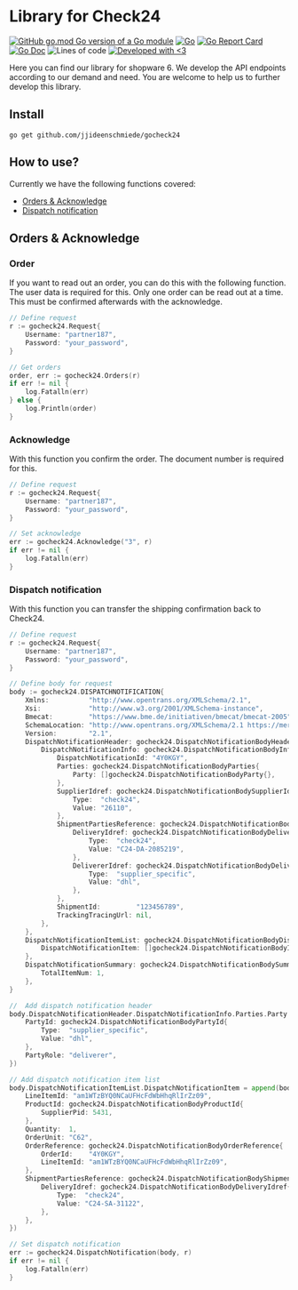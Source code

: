 # Library for Check24

[![GitHub go.mod Go version of a Go module](https://img.shields.io/github/go-mod/go-version/jjideenschmiede/gocheck24.svg)](https://golang.org/) [![Go](https://github.com/jjideenschmiede/gocheck24/actions/workflows/go.yml/badge.svg)](https://github.com/jjideenschmiede/gocheck24/actions/workflows/go.yml) [![Go Report Card](https://goreportcard.com/badge/github.com/jjideenschmiede/gocheck24)](https://goreportcard.com/report/github.com/jjideenschmiede/gocheck24) [![Go Doc](https://godoc.org/github.com/jjideenschmiede/gocheck24?status.svg)](https://pkg.go.dev/github.com/jjideenschmiede/gocheck24) ![Lines of code](https://img.shields.io/tokei/lines/github/jjideenschmiede/gocheck24) [![Developed with <3](https://img.shields.io/badge/Developed%20with-%3C3-19ABFF)](https://jj-dev.de/)

Here you can find our library for shopware 6. We develop the API endpoints according to our demand and need. You are welcome to help us to further develop this library.
## Install

```console
go get github.com/jjideenschmiede/gocheck24
```

## How to use?

Currently we have the following functions covered:

- [Orders & Acknowledge](https://github.com/jjideenschmiede/gocheck24#orders-acknowledge)
- [Dispatch notification](https://github.com/jjideenschmiede/gocheck24#dispatch-notification)

## Orders & Acknowledge

### Order

If you want to read out an order, you can do this with the following function. The user data is required for this. Only one order can be read out at a time. This must be confirmed afterwards with the acknowledge.

```go
// Define request
r := gocheck24.Request{
    Username: "partner187",
    Password: "your_password",
}

// Get orders
order, err := gocheck24.Orders(r)
if err != nil {
    log.Fatalln(err)
} else {
    log.Println(order)
}
```

### Acknowledge

With this function you confirm the order. The document number is required for this.

```go
// Define request
r := gocheck24.Request{
    Username: "partner187",
    Password: "your_password",
}

// Set acknowledge
err := gocheck24.Acknowledge("3", r)
if err != nil {
    log.Fatalln(err)
}
```

### Dispatch notification

With this function you can transfer the shipping confirmation back to Check24.

```go
// Define request
r := gocheck24.Request{
    Username: "partner187",
    Password: "your_password",
}

// Define body for request
body := gocheck24.DISPATCHNOTIFICATION{
    Xmlns:          "http://www.opentrans.org/XMLSchema/2.1",
    Xsi:            "http://www.w3.org/2001/XMLSchema-instance",
    Bmecat:         "https://www.bme.de/initiativen/bmecat/bmecat-2005",
    SchemaLocation: "http://www.opentrans.org/XMLSchema/2.1 https://merchantcenter.check24.de/sdk/opentrans/schema-definitions/opentrans_2_1.xsd https://www.bme.de/initiativen/bmecat/bmecat-2005 https://merchantcenter.check24.de/sdk/opentrans/schema-definitions/bmecat_2005.xsd http://www.w3.org/2005/05/xmlmime https://merchantcenter.check24.de/sdk/opentrans/schema-definitions/xmlmime.xsd http://www.w3.org/2000/09/xmldsig# https://merchantcenter.check24.de/sdk/opentrans/schema-definitions/xmldsig-core-schema.xsd",
    Version:        "2.1",
    DispatchNotificationHeader: gocheck24.DispatchNotificationBodyHeader{
        DispatchNotificationInfo: gocheck24.DispatchNotificationBodyInfo{
            DispatchNotificationId: "4Y0KGY",
            Parties: gocheck24.DispatchNotificationBodyParties{
                Party: []gocheck24.DispatchNotificationBodyParty{},
            },
            SupplierIdref: gocheck24.DispatchNotificationBodySupplierIdref{
                Type:  "check24",
                Value: "26110",
            },
            ShipmentPartiesReference: gocheck24.DispatchNotificationBodyShipmentPartiesReference{
                DeliveryIdref: gocheck24.DispatchNotificationBodyDeliveryIdref{
                    Type:  "check24",
                    Value: "C24-DA-2085219",
                },
                DelivererIdref: gocheck24.DispatchNotificationBodyDelivererIdref{
                    Type:  "supplier_specific",
                    Value: "dhl",
                },
            },
            ShipmentId:         "123456789",
            TrackingTracingUrl: nil,
		},
    },
    DispatchNotificationItemList: gocheck24.DispatchNotificationBodyDispatchNotificationItemList{
        DispatchNotificationItem: []gocheck24.DispatchNotificationBodyItem{},
	},
    DispatchNotificationSummary: gocheck24.DispatchNotificationBodySummary{
        TotalItemNum: 1,
    },
}

//  Add dispatch notification header
body.DispatchNotificationHeader.DispatchNotificationInfo.Parties.Party = append(body.DispatchNotificationHeader.DispatchNotificationInfo.Parties.Party, gocheck24.DispatchNotificationBodyParty{
    PartyId: gocheck24.DispatchNotificationBodyPartyId{
        Type:  "supplier_specific",
        Value: "dhl",
    },
    PartyRole: "deliverer",
})

// Add dispatch notification item list
body.DispatchNotificationItemList.DispatchNotificationItem = append(body.DispatchNotificationItemList.DispatchNotificationItem, gocheck24.DispatchNotificationBodyItem{
    LineItemId: "am1WTzBYQ0NCaUFHcFdWbHhqRlIrZz09",
    ProductId: gocheck24.DispatchNotificationBodyProductId{
		SupplierPid: 5431,
    },
    Quantity:  1,
    OrderUnit: "C62",
    OrderReference: gocheck24.DispatchNotificationBodyOrderReference{
        OrderId:    "4Y0KGY",
        LineItemId: "am1WTzBYQ0NCaUFHcFdWbHhqRlIrZz09",
    },
    ShipmentPartiesReference: gocheck24.DispatchNotificationBodyShipmentPartiesReference2{
        DeliveryIdref: gocheck24.DispatchNotificationBodyDeliveryIdref{
            Type:  "check24",
            Value: "C24-SA-31122",
        },
    },
})

// Set dispatch notification
err := gocheck24.DispatchNotification(body, r)
if err != nil {
    log.Fatalln(err)
}
```
